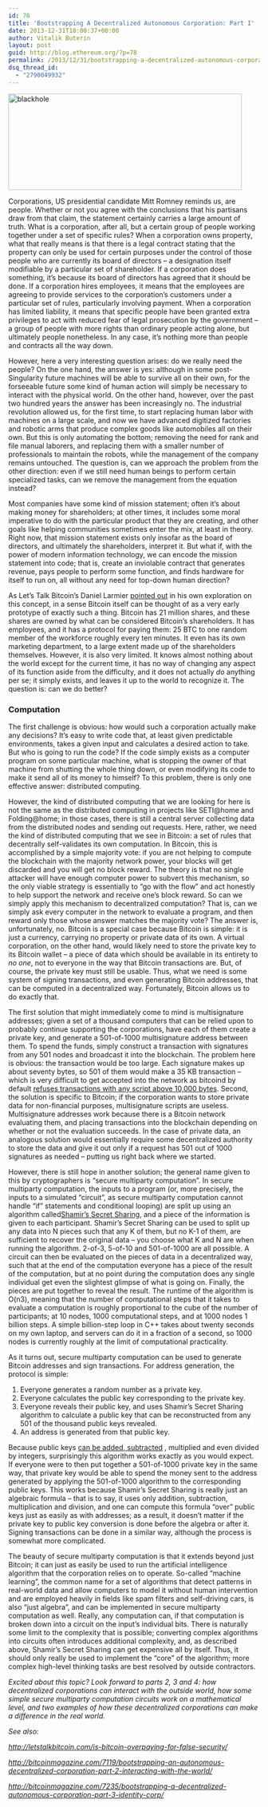```yaml
---
id: 78
title: 'Bootstrapping A Decentralized Autonomous Corporation: Part I'
date: 2013-12-31T18:00:37+00:00
author: Vitalik Buterin
layout: post
guid: http://blog.ethereum.org/?p=78
permalink: /2013/12/31/bootstrapping-a-decentralized-autonomous-corporation-part-i/
dsq_thread_id:
  - "2790049932"
---
```

<img class="alignnone size-full wp-image-80" src="https://blog.ethereum.org/wp-content/uploads/2013/12/blackhole.jpg" alt="blackhole" width="468" height="193" />

Corporations, US presidential candidate Mitt Romney reminds us, are people. Whether or not you agree with the conclusions that his partisans draw from that claim, the statement certainly carries a large amount of truth. What is a corporation, after all, but a certain group of people working together under a set of specific rules? When a corporation owns property, what that really means is that there is a legal contract stating that the property can only be used for certain purposes under the control of those people who are currently its board of directors – a designation itself modifiable by a particular set of shareholder. If a corporation does something, it’s because its board of directors has agreed that it should be done. If a corporation hires employees, it means that the employees are agreeing to provide services to the corporation’s customers under a particular set of rules, particularly involving payment. When a corporation has limited liability, it means that specific people have been granted extra privileges to act with reduced fear of legal prosecution by the government – a group of people with more rights than ordinary people acting alone, but ultimately people nonetheless. In any case, it’s nothing more than people and contracts all the way down.

However, here a very interesting question arises: do we really need the people? On the one hand, the answer is yes: although in some post-Singularity future machines will be able to survive all on their own, for the forseeable future some kind of human action will simply be necessary to interact with the physical world. On the other hand, however, over the past two hundred years the answer has been increasingly no. The industrial revolution allowed us, for the first time, to start replacing human labor with machines on a large scale, and now we have advanced digitized factories and robotic arms that produce complex goods like automobiles all on their own. But this is only automating the bottom; removing the need for rank and file manual laborers, and replacing them with a smaller number of professionals to maintain the robots, while the management of the company remains untouched. The question is, can we approach the problem from the other direction: even if we still need human beings to perform certain specialized tasks, can we remove the management from the equation instead?

Most companies have some kind of mission statement; often it’s about making money for shareholders; at other times, it includes some moral imperative to do with the particular product that they are creating, and other goals like helping communities sometimes enter the mix, at least in theory. Right now, that mission statement exists only insofar as the board of directors, and ultimately the shareholders, interpret it. But what if, with the power of modern information technology, we can encode the mission statement into code; that is, create an inviolable contract that generates revenue, pays people to perform some function, and finds hardware for itself to run on, all without any need for top-down human direction?

As Let’s Talk Bitcoin’s Daniel Larmier <a href="http://letstalkbitcoin.com/is-bitcoin-overpaying-for-false-security/#.UjtiUt9xy0w">pointed out</a> in his own exploration on this concept, in a sense Bitcoin itself can be thought of as a very early prototype of exactly such a thing. Bitcoin has 21 million shares, and these shares are owned by what can be considered Bitcoin’s shareholders. It has employees, and it has a protocol for paying them: 25 BTC to one random member of the workforce roughly every ten minutes. It even has its own marketing department, to a large extent made up of the shareholders themselves. However, it is also very limited. It knows almost nothing about the world except for the current time, it has no way of changing any aspect of its function aside from the difficulty, and it does not actually <i>do</i> anything per se; it simply exists, and leaves it up to the world to recognize it. The question is: can we do better?
<h3>Computation</h3>
The first challenge is obvious: how would such a corporation actually make any decisions? It’s easy to write code that, at least given predictable environments, takes a given input and calculates a desired action to take. But who is going to run the code? If the code simply exists as a computer program on some particular machine, what is stopping the owner of that machine from shutting the whole thing down, or even modifying its code to make it send all of its money to himself? To this problem, there is only one effective answer: distributed computing.

However, the kind of distributed computing that we are looking for here is not the same as the distributed computing in projects like SETI@home and Folding@home; in those cases, there is still a central server collecting data from the distributed nodes and sending out requests. Here, rather, we need the kind of distributed computing that we see in Bitcoin: a set of rules that decentrally self-validates its own computation. In Bitcoin, this is accomplished by a simple majority vote: if you are not helping to compute the blockchain with the majority network power, your blocks will get discarded and you will get no block reward. The theory is that no single attacker will have enough computer power to subvert this mechanism, so the only viable strategy is essentially to “go with the flow” and act honestly to help support the network and receive one’s block reward. So can we simply apply this mechanism to decentralized computation? That is, can we simply ask every computer in the network to evaluate a program, and then reward only those whose answer matches the majority vote? The answer is, unfortunately, no. Bitcoin is a special case because Bitcoin is simple: it is just a currency, carrying no property or private data of its own. A virtual corporation, on the other hand, would likely need to store the private key to its Bitcoin wallet – a piece of data which should be available in its entirety to <i>no one</i>, not to everyone in the way that Bitcoin transactions are. But, of course, the private key must still be usable. Thus, what we need is some system of signing transactions, and even generating Bitcoin addresses, that can be computed in a decentralized way. Fortunately, Bitcoin allows us to do exactly that.

The first solution that might immediately come to mind is multisignature addresses; given a set of a thousand computers that can be relied upon to probably continue supporting the corporations, have each of them create a private key, and generate a 501-of-1000 multisignature address between them. To spend the funds, simply construct a transaction with signatures from any 501 nodes and broadcast it into the blockchain. The problem here is obvious: the transaction would be too large. Each signature makes up about seventy bytes, so 501 of them would make a 35 KB transaction – which is very difficult to get accepted into the network as bitcoind by default <a href="https://en.bitcoin.it/wiki/Weaknesses">refuses transactions with any script above 10,000 bytes</a>. Second, the solution is specific to Bitcoin; if the corporation wants to store private data for non-financial purposes, multisignature scripts are useless. Multisignature addresses work because there is a Bitcoin network evaluating them, and placing transactions into the blockchain depending on whether or not the evaluation succeeds. In the case of private data, an analogous solution would essentially require some decentralized authority to store the data and give it out only if a request has 501 out of 1000 signatures as needed – putting us right back where we started.

However, there is still hope in another solution; the general name given to this by cryptographers is “secure multiparty computation”. In secure multiparty computation, the inputs to a program (or, more precisely, the inputs to a simulated “circuit”, as secure multiparty computation cannot handle “if” statements and conditional looping) are split up using an algorithm called<a href="http://en.wikipedia.org/wiki/Shamir's_Secret_Sharing">Shamir’s Secret Sharing</a>, and a piece of the information is given to each participant. Shamir’s Secret Sharing can be used to split up any data into N pieces such that any K of them, but no K-1 of them, are sufficient to recover the original data – you choose what K and N are when running the algorithm. 2-of-3, 5-of-10 and 501-of-1000 are all possible. A circuit can then be evaluated on the pieces of data in a decentralized way, such that at the end of the computation everyone has a piece of the result of the computation, but at no point during the computation does any single individual get even the slightest glimpse of what is going on. Finally, the pieces are put together to reveal the result. The runtime of the algorithm is O(n3), meaning that the number of computational steps that it takes to evaluate a computation is roughly proportional to the cube of the number of participants; at 10 nodes, 1000 computational steps, and at 1000 nodes 1 billion steps. A simple billion-step loop in C++ takes about twenty seconds on my own laptop, and servers can do it in a fraction of a second, so 1000 nodes is currently roughly at the limit of computational practicality.

As it turns out, secure multiparty computation can be used to generate Bitcoin addresses and sign transactions. For address generation, the protocol is simple:
<ol>
	<li>Everyone generates a random number as a private key.</li>
	<li>Everyone calculates the public key corresponding to the private key.</li>
	<li>Everyone reveals their public key, and uses Shamir’s Secret Sharing algorithm to calculate a public key that can be reconstructed from any 501 of the thousand public keys revealed.</li>
	<li>An address is generated from that public key.</li>
</ol>
Because public keys <a href="http://en.wikipedia.org/wiki/Elliptic_curve#The_group_law">can be added, subtracted</a> , multiplied and even divided by integers, surprisingly this algorithm works exactly as you would expect. If everyone were to then put together a 501-of-1000 private key in the same way, that private key would be able to spend the money sent to the address generated by applying the 501-of-1000 algorithm to the corresponding public keys. This works because Shamir’s Secret Sharing is really just an algebraic formula – that is to say, it uses only addition, subtraction, multiplication and division, and one can compute this formula “over” public keys just as easily as with addresses; as a result, it doesn’t matter if the private key to public key conversion is done before the algebra or after it. Signing transactions can be done in a similar way, although the process is somewhat more complicated.

The beauty of secure multiparty computation is that it extends beyond just Bitcoin; it can just as easily be used to run the artificial intelligence algorithm that the corporation relies on to operate. So-called “machine learning”, the common name for a set of algorithms that detect patterns in real-world data and allow computers to model it without human intervention and are employed heavily in fields like spam filters and self-driving cars, is also “just algebra”, and can be implemented in secure multiparty computation as well. Really, any computation can, if that computation is broken down into a circuit on the input’s individual bits. There is naturally some limit to the complexity that is possible; converting complex algorithms into circuits often introduces additional complexity, and, as described above, Shamir’s Secret Sharing can get expensive all by itself. Thus, it should only really be used to implement the “core” of the algorithm; more complex high-level thinking tasks are best resolved by outside contractors.

<i>Excited about this topic? Look forward to parts 2, 3 and 4: how decentralized corporations can interact with the outside world, how some simple secure multiparty computation circuits work on a mathematical level, and two examples of how these decentralized corporations can make a difference in the real world.</i>

<i>See also:</i>

<a href="http://letstalkbitcoin.com/is-bitcoin-overpaying-for-false-security/"><i>http://letstalkbitcoin.com/is-bitcoin-overpaying-for-false-security/</i></a>

<a href="http://bitcoinmagazine.com/7119/bootstrapping-an-autonomous-decentralized-corporation-part-2-interacting-with-the-world/"><i>http://bitcoinmagazine.com/7119/bootstrapping-an-autonomous-decentralized-corporation-part-2-interacting-with-the-world/</i></a>

<a href="http://bitcoinmagazine.com/7235/bootstrapping-a-decentralized-autonomous-corporation-part-3-identity-corp/"><i>http://bitcoinmagazine.com/7235/bootstrapping-a-decentralized-autonomous-corporation-part-3-identity-corp/</i></a>